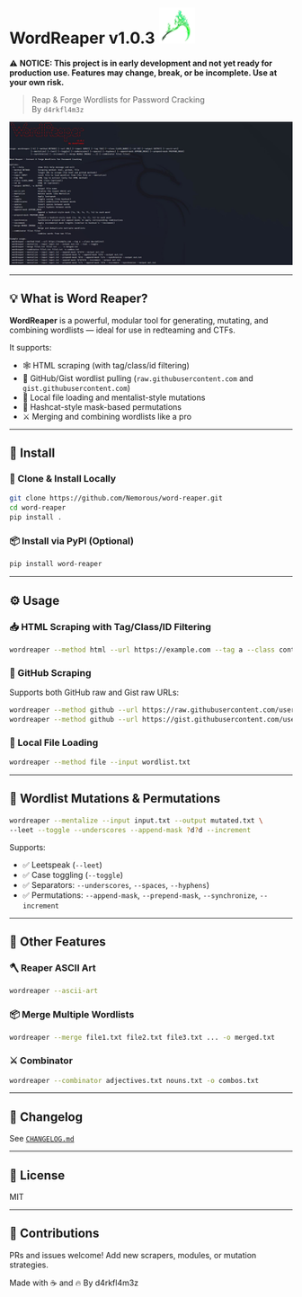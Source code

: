 

<h1 align="left">WordReaper v1.0.3 <img src="assets/scythe.png" width="64"/></h1>




⚠️ **NOTICE: This project is in early development and not yet ready for production use. Features may change, break, or be incomplete. Use at your own risk.**


> Reap & Forge Wordlists for Password Cracking  
> By `d4rkfl4m3z`

![wordreaper help menu](https://raw.githubusercontent.com/Nemorous/word-reaper/main/screenshots/banner.jpg)

---

## 💡 What is Word Reaper?

**WordReaper** is a powerful, modular tool for generating, mutating, and combining wordlists — ideal for use in redteaming and CTFs.

It supports:

- 🕸️ HTML scraping (with tag/class/id filtering)
- 🐙 GitHub/Gist wordlist pulling (`raw.githubusercontent.com` and `gist.githubusercontent.com`)
- 📁 Local file loading and mentalist-style mutations
- 🔄 Hashcat-style mask-based permutations
- ⚔️ Merging and combining wordlists like a pro

---

## 🚀 Install

### 🔧 Clone & Install Locally

```bash
git clone https://github.com/Nemorous/word-reaper.git
cd word-reaper
pip install .
```

### 📦 Install via PyPI (Optional)
```bash
pip install word-reaper
```

---

## ⚙️ Usage

### 📥 HTML Scraping with Tag/Class/ID Filtering
```bash
wordreaper --method html --url https://example.com --tag a --class content
```

### 🐙 GitHub Scraping
Supports both GitHub raw and Gist raw URLs:
```bash
wordreaper --method github --url https://raw.githubusercontent.com/username/repo/main/file.txt
wordreaper --method github --url https://gist.githubusercontent.com/username/gistid/raw/commitid/file.txt
```

### 📁 Local File Loading
```bash
wordreaper --method file --input wordlist.txt
```

---

## 🧠 Wordlist Mutations & Permutations

```bash
wordreaper --mentalize --input input.txt --output mutated.txt \
--leet --toggle --underscores --append-mask ?d?d --increment
```

Supports:
- ✅ Leetspeak (`--leet`)
- ✅ Case toggling (`--toggle`)
- ✅ Separators: `--underscores`, `--spaces`, `--hyphens`)
- ✅ Permutations: `--append-mask`, `--prepend-mask`, `--synchronize`, `--increment`

---

## 🧰 Other Features

### 🪓 Reaper ASCII Art
```bash
wordreaper --ascii-art
```

### 📦 Merge Multiple Wordlists
```bash
wordreaper --merge file1.txt file2.txt file3.txt ... -o merged.txt
```

### ⚔️ Combinator
```bash
wordreaper --combinator adjectives.txt nouns.txt -o combos.txt
```

---

## 📝 Changelog

See [`CHANGELOG.md`](CHANGELOG.md)

---

## 📁 License

MIT

---

## 🤝 Contributions

PRs and issues welcome! Add new scrapers, modules, or mutation strategies.

Made with ☕ and 🔥 By d4rkfl4m3z

